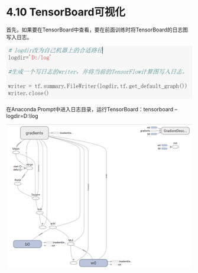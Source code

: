# 4.10 TensorBoard可视化

首先，如果要在TensorBoard中查看，要在前面训练时将TensorBoard的日志图写入日志。

![](../.gitbook/assets/tu-pian-1.png)

在Anaconda Prompt中进入日志目录，运行TensorBoard：tensorboard –logdir=D:\log

![](../.gitbook/assets/tu-pian-2%20%283%29.png)

